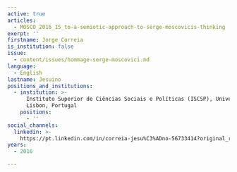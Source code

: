 ```yaml
---
active: true
articles:
  - MOSCO_2016_15_to-a-semiotic-approach-to-serge-moscovicis-thinking
exerpt: ''
firstname: Jorge Correia
is_institution: false
issue:
  - content/issues/hommage-serge-moscovici.md
language:
  - English
lastname: Jesuino
positions_and_institutions:
  - institution: >-
      Instituto Superior de Ciências Sociais e Políticas (ISCSP), University of
      Lisbon, Portugal
    positions:
      - ''
social_channels:
  linkedin: >-
    https://pt.linkedin.com/in/correia-jesu%C3%ADno-56733414?original_referer=https%3A%2F%2Fwww.google.com%2F
years:
  - 2016

---
```


